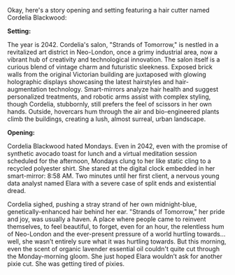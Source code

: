 Okay, here's a story opening and setting featuring a hair cutter named Cordelia Blackwood:

**Setting:**

The year is 2042. Cordelia's salon, "Strands of Tomorrow," is nestled in a revitalized art district in Neo-London, once a grimy industrial area, now a vibrant hub of creativity and technological innovation. The salon itself is a curious blend of vintage charm and futuristic sleekness. Exposed brick walls from the original Victorian building are juxtaposed with glowing holographic displays showcasing the latest hairstyles and hair-augmentation technology. Smart-mirrors analyze hair health and suggest personalized treatments, and robotic arms assist with complex styling, though Cordelia, stubbornly, still prefers the feel of scissors in her own hands. Outside, hovercars hum through the air and bio-engineered plants climb the buildings, creating a lush, almost surreal, urban landscape.

**Opening:**

Cordelia Blackwood hated Mondays. Even in 2042, even with the promise of synthetic avocado toast for lunch and a virtual meditation session scheduled for the afternoon, Mondays clung to her like static cling to a recycled polyester shirt. She stared at the digital clock embedded in her smart-mirror: 8:58 AM. Two minutes until her first client, a nervous young data analyst named Elara with a severe case of split ends and existential dread.

Cordelia sighed, pushing a stray strand of her own midnight-blue, genetically-enhanced hair behind her ear. "Strands of Tomorrow," her pride and joy, was usually a haven. A place where people came to reinvent themselves, to feel beautiful, to forget, even for an hour, the relentless hum of Neo-London and the ever-present pressure of a world hurtling towards… well, she wasn’t entirely sure what it was hurtling towards. But this morning, even the scent of organic lavender essential oil couldn't quite cut through the Monday-morning gloom. She just hoped Elara wouldn’t ask for another pixie cut. She was getting tired of pixies.
